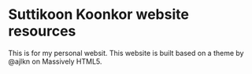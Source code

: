 # Suttikoon Koonkor website resources
This is for my personal websit. This website is built based on a theme by @ajlkn on Massively HTML5. 
